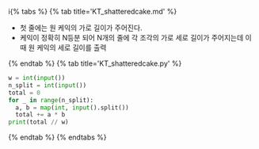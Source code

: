 i{% tabs %}
{% tab title='KT_shatteredcake.md' %}

* 첫 줄에는 원 케익의 가로 길이가 주어진다.
* 케익이 정확히 N등분 되어 N개의 줄에 각 조각의 가로 세로 길이가 주어지는데 이 때 원 케익의 세로 길이를 출력

{% endtab %}
{% tab title='KT_shatteredcake.py' %}

```py
w = int(input())
n_split = int(input())
total = 0
for _ in range(n_split):
  a, b = map(int, input().split())
  total += a * b
print(total // w)
```

{% endtab %}
{% endtabs %}